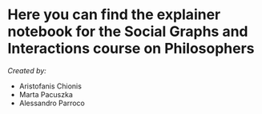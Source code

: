 # Here you can find the explainer notebook for the Social Graphs and Interactions course on Philosophers

_Created by:_ 
* Aristofanis Chionis
* Marta Pacuszka
* Alessandro Parroco